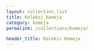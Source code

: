 ```yaml
---
layout: collection_list
title: Koleksi Kemeja
category: kemeja
permalink: /collections/kemeja/

header_title: Koleksi Kemeja
---
```

